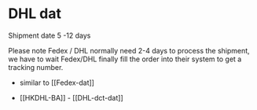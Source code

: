 
# DHL dat 

Shipment date 5 -12 days 

Please note Fedex / DHL normally need 2-4 days to process the shipment, we have to wait Fedex/DHL finally fill the order into their system to get a tracking number. 

- similar to [[Fedex-dat]]

- [[HKDHL-BA]] - [[DHL-dct-dat]]

